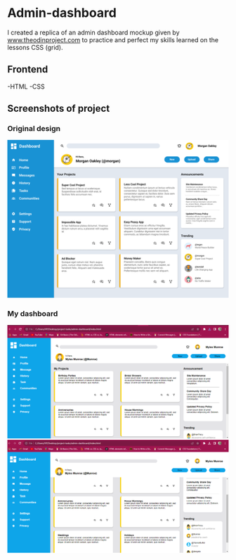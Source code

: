 # Admin-dashboard
I created a replica of an admin dashboard mockup given by www.theodinproject.com to practice and perfect my skills learned on the lessons CSS (grid).
## Frontend
-HTML
-CSS

## Screenshots of project
### Original design
![mockup](img/dashboard-project.png)

### My dashboard
![dashboard](img/my-dashboard.png)
![dashboard](img/my-dashboard2.png)

